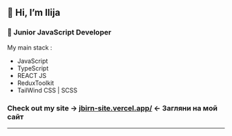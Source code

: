 ## 👋 Hi, I’m Ilija

### 🌱 Junior JavaScript Developer

My main stack :
- JavaScript
- TypeScript 
- REACT JS
- ReduxToolkit
- TailWind CSS | SCSS

### Check out my site -> [jbirn-site.vercel.app/](https://jbirn-site.vercel.app/) <- Загляни на мой сайт
---
